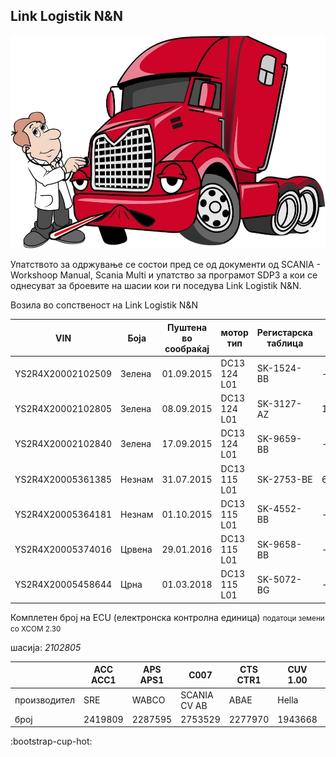 

## Link Logistik N&N

![EuroPythonLogo](images/intro.png)

Упатството за одржување се состои пред се од документи од SCANIA - Workshoop Manual, Scania Multi и упатство за програмот SDP3 а кои се однесуват за броевите на шасии кои ги поседува Link Lоgistik N&N.

Возила во сопственост на Link Logistik N&N

| VIN | Боја | Пуштена во сообраќај | мотор тип | Регистарска таблица | Мотор бр |
|-|-|-|-|-|-|
| YS2R4X20002102509 | Зелена | 01.09.2015 | DC13 124 L01 | SK-1524-BB |-|
| YS2R4X20002102805 | Зелена | 08.09.2015 | DC13 124 L01 | SK-3127-AZ | 1857180 |
| YS2R4X20002102840 | Зелена | 17.09.2015 | DC13 124 L01 | SK-9659-BB |-|
| YS2R4X20005361385 | Незнам | 31.07.2015 | DC13 115 L01 | SK-2753-BE | 6833358 |
| YS2R4X20005364181 | Незнам | 01.10.2015 | DC13 115 L01 | SK-4552-BB |-|
| YS2R4X20005374016 | Црвена | 29.01.2016 | DC13 115 L01 | SK-9658-BB |-|
| YS2R4X20005458644 | Црна | 01.03.2018 | DC13 115 L01 | SK-5072-BG |-|

Комплетен број на ECU (електронска контролна единица) <small>податоци земени со XCOM 2.30</small>

шасија: *2102805*

|&nbsp;| ACC ACC1 | APS APS1 | C007 | CTS CTR1 | CUV 1.00 | BMS EBS5 | EEC EEC3 | SMS ELC4 | ICL ICL2 C | LAS LAS2/RCL | GMS OPC5 | RET2 | EMS S8 DC13124 |
|-|-|-|-|-|-|-|-|-|-|-|-|-|-|
| производител | SRE | WABCO | SCANIA CV AB | ABAE | Hella | Knorr-Bremse | SCANIA CV AB | WABCO | STONERIDGE | STONERIDGE | SCANIA CV AB | SCANIA CV AB | SCANIA CV AB  |
| број | 2419809 | 2287595 | 2753529 | 2277970 | 1943668 | 2239955 | 2562200 | 2236807 | 2311534 | 2246313 | 2418841 | 2418841 | 2621337 |




:bootstrap-cup-hot:


